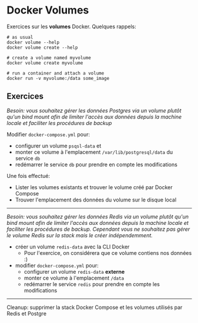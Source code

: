 # Docker Volumes

Exercices sur les **volumes** Docker. Quelques rappels: 

```
# as usual
docker volume --help
docker volume create --help

# create a volume named myvolume
docker volume create myvolume

# run a container and attach a volume
docker run -v myvolume:/data some_image
```

## Exercices

*Besoin: vous souhaitez gérer les données Postgres via un volume plutôt qu'un bind mount afin de limiter l'accès aux données depuis la machine locale et faciliter les procédures de backup*


Modifier `docker-compose.yml` pour:

- configurer un volume `psqsl-data` et
- monter ce volume à l'emplacement `/var/lib/postgresql/data` du service `db`
- redémarrer le service `db` pour prendre en compte les modifications

Une fois effectué:

- Lister les volumes existants et trouver le volume créé par Docker Compose
- Trouver l'emplacement des données du volume sur le disque local

---

*Besoin: vous souhaitez gérer les données Redis via un volume plutôt qu'un bind mount afin de limiter l'accès aux données depuis la machine locale et faciliter les procédures de backup. Cependant vous ne souhaitez pas gérer le volume Redis sur la stack mais le créer indépendemment.*

- créer un volume `redis-data` avec la CLI Docker
  - Pour l'exercice, on considérera que ce volume contiens nos données :)
- modifier `docker-compose.yml` pour:
  - configurer un volume `redis-data` **externe** 
  - monter ce volume à l'emplacement `/data`  
  - redémarrer le service `redis` pour prendre en compte les modifications 
  
---

Cleanup: supprimer la stack Docker Compose et les volumes utilisés par Redis et Postgre 